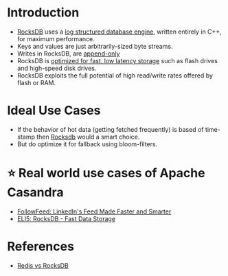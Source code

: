 
# Introduction
- [RocksDB](http://rocksdb.org/) uses a [log structured database engine](../../0_SystemGlossaries/Append-Only.md), written entirely in C++, for maximum performance. 
- Keys and values are just arbitrarily-sized byte streams.
- Writes in RocksDB, are [append-only](../../0_SystemGlossaries/Append-Only.md)
- RocksDB is [optimized for fast, low latency storage](../../0_SystemGlossaries/LatencyThroughput.md) such as flash drives and high-speed disk drives. 
- RocksDB exploits the full potential of high read/write rates offered by flash or RAM.

# Ideal Use Cases
- If the behavior of hot data (getting fetched frequently) is based of time-stamp then [Rocksdb]() would a smart choice.
- But do optimize it for fallback using bloom-filters.

# :star: Real world use cases of Apache Casandra
- [FollowFeed: LinkedIn's Feed Made Faster and Smarter](https://engineering.linkedin.com/blog/2016/03/followfeed--linkedin-s-feed-made-faster-and-smarter)
- [ELI5: RocksDB - Fast Data Storage](https://developers.facebook.com/blog/post/2021/08/09/eli5-rocksdb-fast-data-storage/)

# References
- [Redis vs RocksDB](https://stackoverflow.com/questions/31831706/redis-vs-rocksdb)